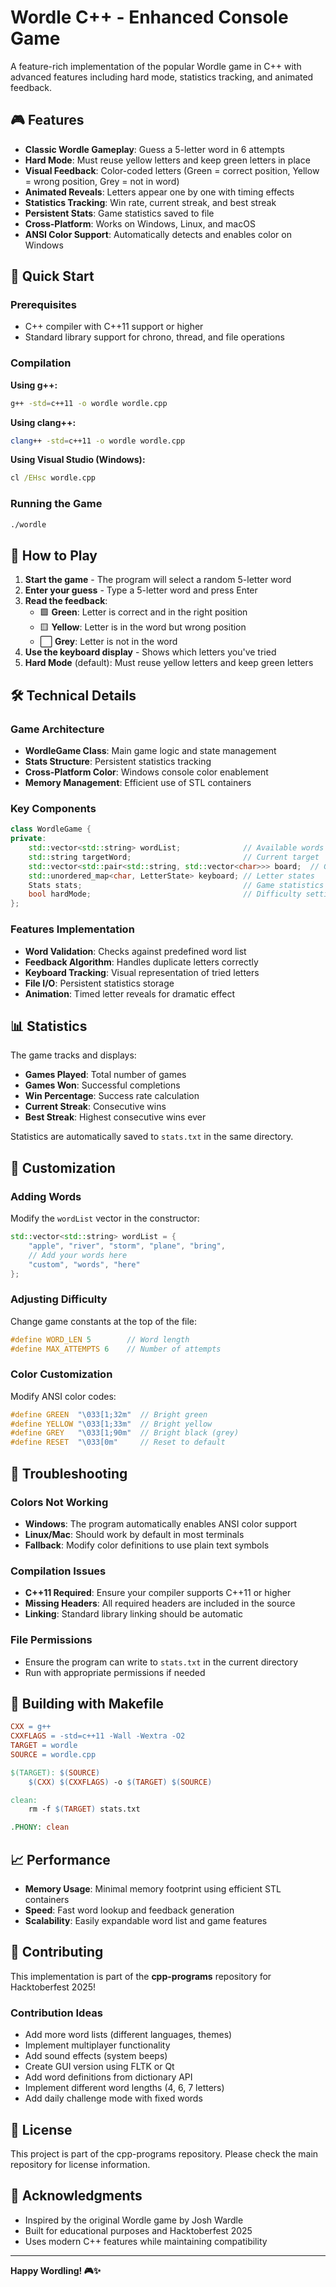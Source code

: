 # Wordle C++ - Enhanced Console Game

A feature-rich implementation of the popular Wordle game in C++ with advanced features including hard mode, statistics tracking, and animated feedback.

## 🎮 Features

- **Classic Wordle Gameplay**: Guess a 5-letter word in 6 attempts
- **Hard Mode**: Must reuse yellow letters and keep green letters in place
- **Visual Feedback**: Color-coded letters (Green = correct position, Yellow = wrong position, Grey = not in word)
- **Animated Reveals**: Letters appear one by one with timing effects
- **Statistics Tracking**: Win rate, current streak, and best streak
- **Persistent Stats**: Game statistics saved to file
- **Cross-Platform**: Works on Windows, Linux, and macOS
- **ANSI Color Support**: Automatically detects and enables color on Windows

## 🚀 Quick Start

### Prerequisites

- C++ compiler with C++11 support or higher
- Standard library support for chrono, thread, and file operations

### Compilation

**Using g++:**

```bash
g++ -std=c++11 -o wordle wordle.cpp
```

**Using clang++:**

```bash
clang++ -std=c++11 -o wordle wordle.cpp
```

**Using Visual Studio (Windows):**

```cmd
cl /EHsc wordle.cpp
```

### Running the Game

```bash
./wordle
```

## 🎯 How to Play

1. **Start the game** - The program will select a random 5-letter word
2. **Enter your guess** - Type a 5-letter word and press Enter
3. **Read the feedback**:
   - 🟩 **Green**: Letter is correct and in the right position
   - 🟨 **Yellow**: Letter is in the word but wrong position  
   - ⬜ **Grey**: Letter is not in the word
4. **Use the keyboard display** - Shows which letters you've tried
5. **Hard Mode** (default): Must reuse yellow letters and keep green letters

## 🛠️ Technical Details

### Game Architecture

- **WordleGame Class**: Main game logic and state management
- **Stats Structure**: Persistent statistics tracking
- **Cross-Platform Color**: Windows console color enablement
- **Memory Management**: Efficient use of STL containers

### Key Components

```cpp
class WordleGame {
private:
    std::vector<std::string> wordList;              // Available words
    std::string targetWord;                         // Current target
    std::vector<std::pair<std::string, std::vector<char>>> board;  // Game board
    std::unordered_map<char, LetterState> keyboard; // Letter states
    Stats stats;                                    // Game statistics
    bool hardMode;                                  // Difficulty setting
};
```

### Features Implementation

- **Word Validation**: Checks against predefined word list
- **Feedback Algorithm**: Handles duplicate letters correctly
- **Keyboard Tracking**: Visual representation of tried letters
- **File I/O**: Persistent statistics storage
- **Animation**: Timed letter reveals for dramatic effect

## 📊 Statistics

The game tracks and displays:

- **Games Played**: Total number of games
- **Games Won**: Successful completions
- **Win Percentage**: Success rate calculation
- **Current Streak**: Consecutive wins
- **Best Streak**: Highest consecutive wins ever

Statistics are automatically saved to `stats.txt` in the same directory.

## 🎨 Customization

### Adding Words

Modify the `wordList` vector in the constructor:

```cpp
std::vector<std::string> wordList = {
    "apple", "river", "storm", "plane", "bring",
    // Add your words here
    "custom", "words", "here"
};
```

### Adjusting Difficulty

Change game constants at the top of the file:

```cpp
#define WORD_LEN 5        // Word length
#define MAX_ATTEMPTS 6    // Number of attempts
```

### Color Customization

Modify ANSI color codes:

```cpp
#define GREEN  "\033[1;32m"  // Bright green
#define YELLOW "\033[1;33m"  // Bright yellow  
#define GREY   "\033[1;90m"  // Bright black (grey)
#define RESET  "\033[0m"     // Reset to default
```

## 🔧 Troubleshooting

### Colors Not Working

- **Windows**: The program automatically enables ANSI color support
- **Linux/Mac**: Should work by default in most terminals
- **Fallback**: Modify color definitions to use plain text symbols

### Compilation Issues

- **C++11 Required**: Ensure your compiler supports C++11 or higher
- **Missing Headers**: All required headers are included in the source
- **Linking**: Standard library linking should be automatic

### File Permissions

- Ensure the program can write to `stats.txt` in the current directory
- Run with appropriate permissions if needed

## 🚀 Building with Makefile

```makefile
CXX = g++
CXXFLAGS = -std=c++11 -Wall -Wextra -O2
TARGET = wordle
SOURCE = wordle.cpp

$(TARGET): $(SOURCE)
	$(CXX) $(CXXFLAGS) -o $(TARGET) $(SOURCE)

clean:
	rm -f $(TARGET) stats.txt

.PHONY: clean
```

## 📈 Performance

- **Memory Usage**: Minimal memory footprint using efficient STL containers
- **Speed**: Fast word lookup and feedback generation
- **Scalability**: Easily expandable word list and game features

## 🤝 Contributing

This implementation is part of the **cpp-programs** repository for Hacktoberfest 2025!

### Contribution Ideas

- Add more word lists (different languages, themes)
- Implement multiplayer functionality
- Add sound effects (system beeps)
- Create GUI version using FLTK or Qt
- Add word definitions from dictionary API
- Implement different word lengths (4, 6, 7 letters)
- Add daily challenge mode with fixed words

## 📄 License

This project is part of the cpp-programs repository. Please check the main repository for license information.

## 🎉 Acknowledgments

- Inspired by the original Wordle game by Josh Wardle
- Built for educational purposes and Hacktoberfest 2025
- Uses modern C++ features while maintaining compatibility

---

**Happy Wordling! 🎮✨**